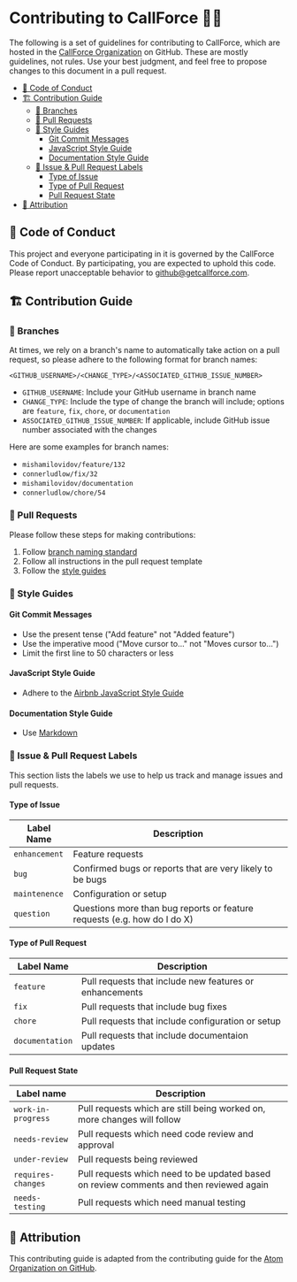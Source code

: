 
<!-- omit in toc -->
# Contributing to CallForce 👷‍♀️

The following is a set of guidelines for contributing to CallForce, which are hosted in the [CallForce Organization][1] on GitHub. These are mostly guidelines, not rules. Use your best judgment, and feel free to propose changes to this document in a pull request.

- [📜 Code of Conduct](#-code-of-conduct)
- [🏗 Contribution Guide](#-contribution-guide)
  - [🌳 Branches](#-branches)
  - [💪 Pull Requests](#-pull-requests)
  - [🎨 Style Guides](#-style-guides)
    - [Git Commit Messages](#git-commit-messages)
    - [JavaScript Style Guide](#javascript-style-guide)
    - [Documentation Style Guide](#documentation-style-guide)
  - [📑 Issue & Pull Request Labels](#-issue--pull-request-labels)
    - [Type of Issue](#type-of-issue)
    - [Type of Pull Request](#type-of-pull-request)
    - [Pull Request State](#pull-request-state)
- [🙌 Attribution](#-attribution)


## 📜 Code of Conduct 

This project and everyone participating in it is governed by the CallForce Code of Conduct. By participating, you are expected to uphold this code. Please report unacceptable behavior to [github@getcallforce.com][2].


## 🏗 Contribution Guide 

### 🌳 Branches

At times, we rely on a branch's name to automatically take action on a pull request, so please adhere to the following format for branch names:

`<GITHUB_USERNAME>/<CHANGE_TYPE>/<ASSOCIATED_GITHUB_ISSUE_NUMBER>`

* `GITHUB_USERNAME`: Include your GitHub username in branch name
* `CHANGE_TYPE`: Include the type of change the branch will include; options are `feature`, `fix`, `chore`, or `documentation`
* `ASSOCIATED_GITHUB_ISSUE_NUMBER`: If applicable, include GitHub issue number associated with the changes

Here are some examples for branch names:

* `mishamilovidov/feature/132`
* `connerludlow/fix/32`
* `mishamilovidov/documentation`
* `connerludlow/chore/54`

### 💪 Pull Requests

Please follow these steps for making contributions:

1. Follow [branch naming standard](#-branches)
2. Follow all instructions in the pull request template
3. Follow the [style guides](#-style-guides)

### 🎨 Style Guides 

#### Git Commit Messages

* Use the present tense ("Add feature" not "Added feature")
* Use the imperative mood ("Move cursor to..." not "Moves cursor to...")
* Limit the first line to 50 characters or less

#### JavaScript Style Guide

* Adhere to the [Airbnb JavaScript Style Guide][3]

#### Documentation Style Guide

* Use [Markdown][4]


### 📑 Issue & Pull Request Labels 

This section lists the labels we use to help us track and manage issues and pull requests.

#### Type of Issue

|Label Name|Description|
|----------|-----------|
| `enhancement` | Feature requests |
| `bug` | Confirmed bugs or reports that are very likely to be bugs |
| `maintenence` | Configuration or setup |
| `question` | Questions more than bug reports or feature requests (e.g. how do I do X) |

#### Type of Pull Request

|Label Name|Description|
|----------|-----------|
| `feature` | Pull requests that include new features or enhancements |
| `fix` | Pull requests that include bug fixes |
| `chore` | Pull requests that include configuration or setup |
| `documentation` | Pull requests that include documentaion updates |

#### Pull Request State
| Label name | Description
| --- | --- |
| `work-in-progress`  | Pull requests which are still being worked on, more changes will follow |
| `needs-review` | Pull requests which need code review and approval |
| `under-review` | Pull requests being reviewed |
| `requires-changes` | Pull requests which need to be updated based on review comments and then reviewed again |
| `needs-testing` | Pull requests which need manual testing |


## 🙌 Attribution 

This contributing guide is adapted from the contributing guide for the [Atom Organization on GitHub][5].

[1]: https://github.com/callforce 
[2]: mailto:github@getcallforce.com
[3]: https://github.com/airbnb/javascript
[4]: https://daringfireball.net/projects/markdown/
[5]: https://github.com/atom/.github/blob/master/CONTRIBUTING.md